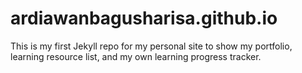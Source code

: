 # ardiawanbagusharisa.github.io
This is my first Jekyll repo for my personal site to show my portfolio, learning resource list, and my own learning progress tracker. 
